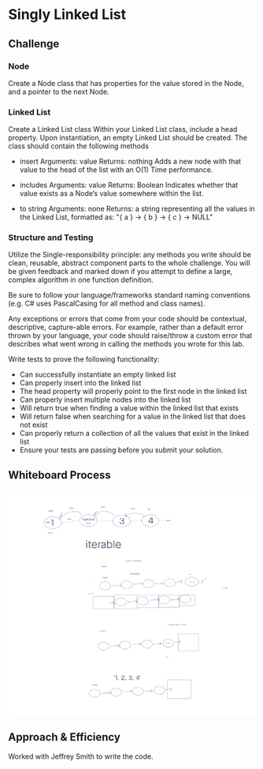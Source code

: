 # Singly Linked List

## Challenge

<!-- Description of the challenge -->
### Node

Create a Node class that has properties for the value stored in the Node, and a pointer to the next Node.

### Linked List

Create a Linked List class
Within your Linked List class, include a head property.
Upon instantiation, an empty Linked List should be created.
The class should contain the following methods

- insert
Arguments: value
Returns: nothing
Adds a new node with that value to the head of the list with an O(1) Time performance.

- includes
Arguments: value
Returns: Boolean
Indicates whether that value exists as a Node’s value somewhere within the list.

- to string
Arguments: none
Returns: a string representing all the values in the Linked List, formatted as:
"{ a } -> { b } -> { c } -> NULL"

### Structure and Testing

Utilize the Single-responsibility principle: any methods you write should be clean, reusable, abstract component parts to the whole challenge. You will be given feedback and marked down if you attempt to define a large, complex algorithm in one function definition.

Be sure to follow your language/frameworks standard naming conventions (e.g. C# uses PascalCasing for all method and class names).

Any exceptions or errors that come from your code should be contextual, descriptive, capture-able errors. For example, rather than a default error thrown by your language, your code should raise/throw a custom error that describes what went wrong in calling the methods you wrote for this lab.

Write tests to prove the following functionality:

- Can successfully instantiate an empty linked list
- Can properly insert into the linked list
- The head property will properly point to the first node in the linked list
- Can properly insert multiple nodes into the linked list
- Will return true when finding a value within the linked list that exists
- Will return false when searching for a value in the linked list that does not exist
- Can properly return a collection of all the values that exist in the linked list
- Ensure your tests are passing before you submit your solution.

## Whiteboard Process

<!-- Embedded whiteboard image -->
![Whiteboard](./../images/CC05.png)

## Approach & Efficiency

<!-- What approach did you take? Discuss Why. What is the Big O space/time for this approach? -->

Worked with Jeffrey Smith to write the code.
